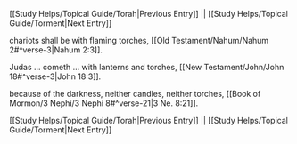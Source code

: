 [[Study Helps/Topical Guide/Torah|Previous Entry]]  ||  [[Study Helps/Topical Guide/Torment|Next Entry]]

 chariots shall be with flaming torches, [[Old Testament/Nahum/Nahum 2#^verse-3|Nahum 2:3]].

 Judas ... cometh ... with lanterns and torches, [[New Testament/John/John 18#^verse-3|John 18:3]].

 because of the darkness, neither candles, neither torches, [[Book of Mormon/3 Nephi/3 Nephi 8#^verse-21|3 Ne. 8:21]].

[[Study Helps/Topical Guide/Torah|Previous Entry]]  ||  [[Study Helps/Topical Guide/Torment|Next Entry]]
